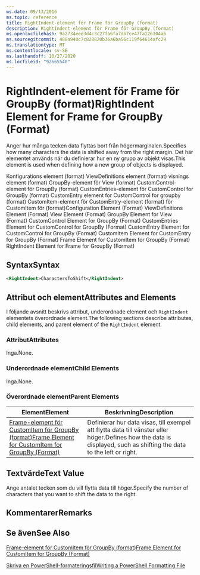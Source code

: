 ```yaml
---
ms.date: 09/13/2016
ms.topic: reference
title: RightIndent-element för Frame för GroupBy (format)
description: RightIndent-element för Frame för GroupBy (format)
ms.openlocfilehash: 9a2734eee3d4c3c27fa6fa7db7ce47fa126304a6
ms.sourcegitcommit: 488a940c7c828820b36a6ba56c119f64614afc29
ms.translationtype: MT
ms.contentlocale: sv-SE
ms.lasthandoff: 10/27/2020
ms.locfileid: "92665540"
---
```

# <a name="rightindent-element-for-frame-for-groupby-format"></a><span data-ttu-id="48980-103">RightIndent-element för Frame för GroupBy (format)</span><span class="sxs-lookup"><span data-stu-id="48980-103">RightIndent Element for Frame for GroupBy (Format)</span></span>

<span data-ttu-id="48980-104">Anger hur många tecken data flyttas bort från högermarginalen.</span><span class="sxs-lookup"><span data-stu-id="48980-104">Specifies how many characters the data is shifted away from the right margin.</span></span> <span data-ttu-id="48980-105">Det här elementet används när du definierar hur en ny grupp av objekt visas.</span><span class="sxs-lookup"><span data-stu-id="48980-105">This element is used when defining how a new group of objects is displayed.</span></span>

<span data-ttu-id="48980-106">Konfigurations element (format) ViewDefinitions element (format) visnings element (format) GroupBy-element för View (format) CustomControl-element för GroupBy (format) CustomEntries-element för CustomControl for GroupBy (format) CustomEntry element for CustomControl for groupby (format) CustomItem-element för CustomEntry-element (format) för CustomItem för (format)</span><span class="sxs-lookup"><span data-stu-id="48980-106">Configuration Element (Format) ViewDefinitions Element (Format) View Element (Format) GroupBy Element for View (Format) CustomControl Element for GroupBy (Format) CustomEntries Element for CustomControl for GroupBy (Format) CustomEntry Element for CustomControl for GroupBy (Format) CustomItem Element for CustomEntry for GroupBy (Format) Frame Element for CustomItem for GroupBy (Format) RightIndent Element for Frame for GroupBy (Format)</span></span>

## <a name="syntax"></a><span data-ttu-id="48980-107">Syntax</span><span class="sxs-lookup"><span data-stu-id="48980-107">Syntax</span></span>

```xml
<RightIndent>CharactersToShift</RightIndent>
```

## <a name="attributes-and-elements"></a><span data-ttu-id="48980-108">Attribut och element</span><span class="sxs-lookup"><span data-stu-id="48980-108">Attributes and Elements</span></span>

<span data-ttu-id="48980-109">I följande avsnitt beskrivs attribut, underordnade element och `RightIndent` elementets överordnade element.</span><span class="sxs-lookup"><span data-stu-id="48980-109">The following sections describe attributes, child elements, and parent element of the `RightIndent` element.</span></span>

### <a name="attributes"></a><span data-ttu-id="48980-110">Attribut</span><span class="sxs-lookup"><span data-stu-id="48980-110">Attributes</span></span>

<span data-ttu-id="48980-111">Inga.</span><span class="sxs-lookup"><span data-stu-id="48980-111">None.</span></span>

### <a name="child-elements"></a><span data-ttu-id="48980-112">Underordnade element</span><span class="sxs-lookup"><span data-stu-id="48980-112">Child Elements</span></span>

<span data-ttu-id="48980-113">Inga.</span><span class="sxs-lookup"><span data-stu-id="48980-113">None.</span></span>

### <a name="parent-elements"></a><span data-ttu-id="48980-114">Överordnade element</span><span class="sxs-lookup"><span data-stu-id="48980-114">Parent Elements</span></span>

|<span data-ttu-id="48980-115">Element</span><span class="sxs-lookup"><span data-stu-id="48980-115">Element</span></span>|<span data-ttu-id="48980-116">Beskrivning</span><span class="sxs-lookup"><span data-stu-id="48980-116">Description</span></span>|
|-------------|-----------------|
|[<span data-ttu-id="48980-117">Frame-element för CustomItem för GroupBy (format)</span><span class="sxs-lookup"><span data-stu-id="48980-117">Frame Element for CustomItem for GroupBy (Format)</span></span>](./frame-element-for-customitem-for-groupby-format.md)|<span data-ttu-id="48980-118">Definierar hur data visas, till exempel att flytta data till vänster eller höger.</span><span class="sxs-lookup"><span data-stu-id="48980-118">Defines how the data is displayed, such as shifting the data to the left or right.</span></span>|

## <a name="text-value"></a><span data-ttu-id="48980-119">Textvärde</span><span class="sxs-lookup"><span data-stu-id="48980-119">Text Value</span></span>

<span data-ttu-id="48980-120">Ange antalet tecken som du vill flytta data till höger.</span><span class="sxs-lookup"><span data-stu-id="48980-120">Specify the number of characters that you want to shift the data to the right.</span></span>

## <a name="remarks"></a><span data-ttu-id="48980-121">Kommentarer</span><span class="sxs-lookup"><span data-stu-id="48980-121">Remarks</span></span>

## <a name="see-also"></a><span data-ttu-id="48980-122">Se även</span><span class="sxs-lookup"><span data-stu-id="48980-122">See Also</span></span>

[<span data-ttu-id="48980-123">Frame-element för CustomItem för GroupBy (format)</span><span class="sxs-lookup"><span data-stu-id="48980-123">Frame Element for CustomItem for GroupBy (Format)</span></span>](./frame-element-for-customitem-for-groupby-format.md)

[<span data-ttu-id="48980-124">Skriva en PowerShell-formateringsfil</span><span class="sxs-lookup"><span data-stu-id="48980-124">Writing a PowerShell Formatting File</span></span>](./writing-a-powershell-formatting-file.md)
